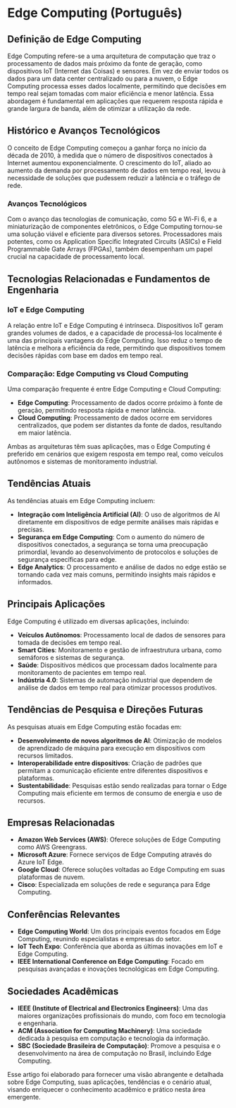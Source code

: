 # Edge Computing (Português)

## Definição de Edge Computing

Edge Computing refere-se a uma arquitetura de computação que traz o processamento de dados mais próximo da fonte de geração, como dispositivos IoT (Internet das Coisas) e sensores. Em vez de enviar todos os dados para um data center centralizado ou para a nuvem, o Edge Computing processa esses dados localmente, permitindo que decisões em tempo real sejam tomadas com maior eficiência e menor latência. Essa abordagem é fundamental em aplicações que requerem resposta rápida e grande largura de banda, além de otimizar a utilização da rede.

## Histórico e Avanços Tecnológicos

O conceito de Edge Computing começou a ganhar força no início da década de 2010, à medida que o número de dispositivos conectados à Internet aumentou exponencialmente. O crescimento do IoT, aliado ao aumento da demanda por processamento de dados em tempo real, levou à necessidade de soluções que pudessem reduzir a latência e o tráfego de rede.

### Avanços Tecnológicos

Com o avanço das tecnologias de comunicação, como 5G e Wi-Fi 6, e a miniaturização de componentes eletrônicos, o Edge Computing tornou-se uma solução viável e eficiente para diversos setores. Processadores mais potentes, como os Application Specific Integrated Circuits (ASICs) e Field Programmable Gate Arrays (FPGAs), também desempenham um papel crucial na capacidade de processamento local.

## Tecnologias Relacionadas e Fundamentos de Engenharia

### IoT e Edge Computing

A relação entre IoT e Edge Computing é intrínseca. Dispositivos IoT geram grandes volumes de dados, e a capacidade de processá-los localmente é uma das principais vantagens do Edge Computing. Isso reduz o tempo de latência e melhora a eficiência da rede, permitindo que dispositivos tomem decisões rápidas com base em dados em tempo real.

### Comparação: Edge Computing vs Cloud Computing

Uma comparação frequente é entre Edge Computing e Cloud Computing:

- **Edge Computing**: Processamento de dados ocorre próximo à fonte de geração, permitindo resposta rápida e menor latência.
- **Cloud Computing**: Processamento de dados ocorre em servidores centralizados, que podem ser distantes da fonte de dados, resultando em maior latência.

Ambas as arquiteturas têm suas aplicações, mas o Edge Computing é preferido em cenários que exigem resposta em tempo real, como veículos autônomos e sistemas de monitoramento industrial.

## Tendências Atuais

As tendências atuais em Edge Computing incluem:

- **Integração com Inteligência Artificial (AI)**: O uso de algoritmos de AI diretamente em dispositivos de edge permite análises mais rápidas e precisas.
- **Segurança em Edge Computing**: Com o aumento do número de dispositivos conectados, a segurança se torna uma preocupação primordial, levando ao desenvolvimento de protocolos e soluções de segurança específicas para edge.
- **Edge Analytics**: O processamento e análise de dados no edge estão se tornando cada vez mais comuns, permitindo insights mais rápidos e informados.

## Principais Aplicações

Edge Computing é utilizado em diversas aplicações, incluindo:

- **Veículos Autônomos**: Processamento local de dados de sensores para tomada de decisões em tempo real.
- **Smart Cities**: Monitoramento e gestão de infraestrutura urbana, como semáforos e sistemas de segurança.
- **Saúde**: Dispositivos médicos que processam dados localmente para monitoramento de pacientes em tempo real.
- **Indústria 4.0**: Sistemas de automação industrial que dependem de análise de dados em tempo real para otimizar processos produtivos.

## Tendências de Pesquisa e Direções Futuras

As pesquisas atuais em Edge Computing estão focadas em:

- **Desenvolvimento de novos algoritmos de AI**: Otimização de modelos de aprendizado de máquina para execução em dispositivos com recursos limitados.
- **Interoperabilidade entre dispositivos**: Criação de padrões que permitam a comunicação eficiente entre diferentes dispositivos e plataformas.
- **Sustentabilidade**: Pesquisas estão sendo realizadas para tornar o Edge Computing mais eficiente em termos de consumo de energia e uso de recursos.

## Empresas Relacionadas

- **Amazon Web Services (AWS)**: Oferece soluções de Edge Computing como AWS Greengrass.
- **Microsoft Azure**: Fornece serviços de Edge Computing através do Azure IoT Edge.
- **Google Cloud**: Oferece soluções voltadas ao Edge Computing em suas plataformas de nuvem.
- **Cisco**: Especializada em soluções de rede e segurança para Edge Computing.

## Conferências Relevantes

- **Edge Computing World**: Um dos principais eventos focados em Edge Computing, reunindo especialistas e empresas do setor.
- **IoT Tech Expo**: Conferência que aborda as últimas inovações em IoT e Edge Computing.
- **IEEE International Conference on Edge Computing**: Focado em pesquisas avançadas e inovações tecnológicas em Edge Computing.

## Sociedades Acadêmicas

- **IEEE (Institute of Electrical and Electronics Engineers)**: Uma das maiores organizações profissionais do mundo, com foco em tecnologia e engenharia.
- **ACM (Association for Computing Machinery)**: Uma sociedade dedicada à pesquisa em computação e tecnologia da informação.
- **SBC (Sociedade Brasileira de Computação)**: Promove a pesquisa e o desenvolvimento na área de computação no Brasil, incluindo Edge Computing.

Esse artigo foi elaborado para fornecer uma visão abrangente e detalhada sobre Edge Computing, suas aplicações, tendências e o cenário atual, visando enriquecer o conhecimento acadêmico e prático nesta área emergente.